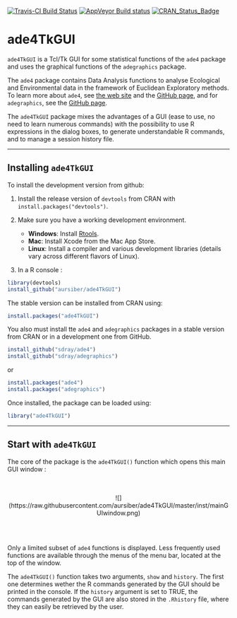[![Travis-CI Build Status](https://travis-ci.org/aursiber/ade4TkGUI.svg?branch=master)](https://travis-ci.org/aursiber/ade4TkGUI)
[![AppVeyor Build status](https://ci.appveyor.com/api/projects/status/y3771xk9a4obepas/branch/master?svg=true)](https://ci.appveyor.com/project/aursiber/ade4TkGUI/branch/master)
[![CRAN_Status_Badge](http://www.r-pkg.org/badges/version/ade4TkGUI)](http://cran.r-project.org/package=ade4TkGUI)


# ade4TkGUI

`ade4TkGUI` is a Tcl/Tk GUI for some statistical functions of the `ade4` package and uses the graphical functions of the `adegraphics` package.

The `ade4` package contains Data Analysis functions to analyse Ecological and Environmental data in the framework of Euclidean Exploratory methods. To learn more about `ade4`, see [the web site](http://pbil.univ-lyon1.fr/ADE-4/) and the [GitHub page](https://github.com/sdray/ade4), and for `adegraphics`, see the [GitHub page](https://github.com/sdray/adegraphics).

The `ade4TkGUI` package mixes the advantages of a GUI (ease to use, no need to learn numerous commands) with the possibility to use R expressions in the dialog boxes, to generate understandable R commands, and to manage a session history file.

***
## Installing `ade4TkGUI`

To install the development version from github:

1. Install the release version of `devtools` from CRAN with `install.packages("devtools")`.

2. Make sure you have a working development environment.
    * **Windows**: Install [Rtools](http://cran.r-project.org/bin/windows/Rtools/).
    * **Mac**: Install Xcode from the Mac App Store.
    * **Linux**: Install a compiler and various development libraries (details vary across different flavors of Linux).
    
3. In a R console :
```r
library(devtools)
install_github("aursiber/ade4TkGUI")
```

The stable version can be installed from CRAN using:
```r
install.packages("ade4TkGUI")
```

You also must install tte `ade4` and `adegraphics` packages in a stable version from CRAN or in a development one from GitHub.
```r
install_github("sdray/ade4")
install_github("sdray/adegraphics")
```
or
```r
install.packages("ade4")
install.packages("adegraphics")
```


Once installed, the package can be loaded using:
```r
library("ade4TkGUI")
```

***
## Start with `ade4TkGUI`

The core of the package is the `ade4TkGUI()` function which opens this main GUI window :
<br/>
<br/>
<br/>
<p align="center">
![](https://raw.githubusercontent.com/aursiber/ade4TkGUI/master/inst/mainGUIwindow.png)
</p>
<br/>
<br/>

Only a limited subset of `ade4` functions is displayed. Less frequently used functions are available through the menus of the menu bar, located at the top of the window.

The `ade4TkGUI()` function takes two arguments, `show` and `history`. The first one determines wether the R commands generated by the GUI should be printed in the console. If the `history` argument is set to TRUE, the commands generated by the GUI are also stored in the `.Rhistory` file, where they can easily be retrieved by the user.

